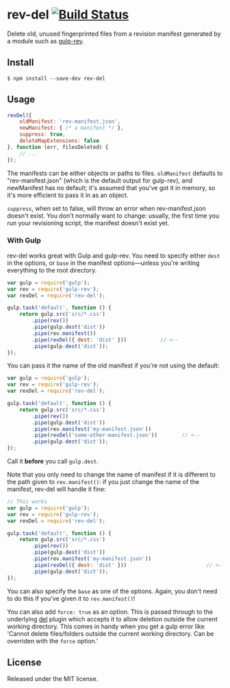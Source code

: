 # rev-del [![Build Status](https://travis-ci.org/callumacrae/rev-del.svg)](https://travis-ci.org/callumacrae/rev-del)

Delete old, unused fingerprinted files from a revision manifest generated by a
module such as [gulp-rev].

## Install

```
$ npm install --save-dev rev-del
```

## Usage

```js
revDel({
	oldManifest: 'rev-manifest.json',
	newManifest: { /* a manifest */ },
	suppress: true, 
	deleteMapExtensions: false
}, function (err, filesDeleted) {
	// ...
});
```

The manifests can be either objects or paths to files. `oldManifest` defaults
to "rev-manifest.json" (which is the default output for gulp-rev), and
newManifest has no default; it's assumed that you've got it in memory, so it's
more efficient to pass it in as an object.

`suppress`, when set to false, will throw an error when rev-manifest.json
doesn't exist. You don't normally want to change: usually, the first time you
run your revisioning script, the manifest doesn't exist yet.

### With Gulp

rev-del works great with Gulp and gulp-rev. You need to specify either `dest`
in the options, or `base` in the manifest options—unless you're writing
everything to the root directory.

```js
var gulp = require('gulp');
var rev = require('gulp-rev');
var revDel = require('rev-del');

gulp.task('default', function () {
    return gulp.src('src/*.css')
        .pipe(rev())
        .pipe(gulp.dest('dist'))
        .pipe(rev.manifest())
        .pipe(revDel({ dest: 'dist' }))           // <--
        .pipe(gulp.dest('dist'));
});
```

You can pass it the name of the old manifest if you're not using the default:

```js
var gulp = require('gulp');
var rev = require('gulp-rev');
var revDel = require('rev-del');

gulp.task('default', function () {
    return gulp.src('src/*.css')
        .pipe(rev())
        .pipe(gulp.dest('dist'))
        .pipe(rev.manifest('my-manifest.json'))
        .pipe(revDel('some-other-manifest.json'))        // <--
        .pipe(gulp.dest('dist'));
});
```

Call it **before** you call `gulp.dest`.

Note that you only need to change the name of manifest if it is different to
the path given to `rev.manifest()`: if you just change the name of the
manifest, rev-del will handle it fine:

```js
// This works
var gulp = require('gulp');
var rev = require('gulp-rev');
var revDel = require('rev-del');

gulp.task('default', function () {
    return gulp.src('src/*.css')
        .pipe(rev())
        .pipe(gulp.dest('dist'))
        .pipe(rev.manifest('my-manifest.json'))
        .pipe(revDel({ dest: 'dist' }))                          // <--
        .pipe(gulp.dest('dist'));
});
```

You can also specify the `base` as one of the options. Again, you don't need to
do this if you've given it to `rev.manifest()`!

You can also add `force: true` as an option. This is passed through to the underlying [del](https://github.com/sindresorhus/del#optionsforce) plugin which accepts it to allow deletion outside the current working directory. This comes in handy when you get a gulp error like 'Cannot delete files/folders outside the current working directory. Can be overriden with the `force` option.'

## License

Released under the MIT license.


[gulp-rev]: https://github.com/sindresorhus/gulp-rev
